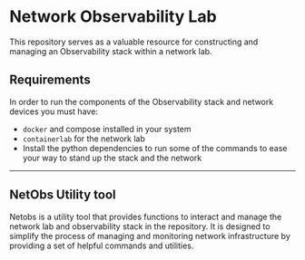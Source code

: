 # Network Observability Lab

This repository serves as a valuable resource for constructing and managing an Observability stack within a network lab.

## Requirements

In order to run the components of the Observability stack and network devices you must have:

- `docker` and compose installed in your system
- `containerlab` for the network lab
- Install the python dependencies to run some of the commands to ease your way to stand up the stack and the network

---

## NetObs Utility tool

Netobs is a utility tool that provides functions to interact and manage the network lab and observability stack in the repository. It is designed to simplify the process of managing and monitoring network infrastructure by providing a set of helpful commands and utilities.
